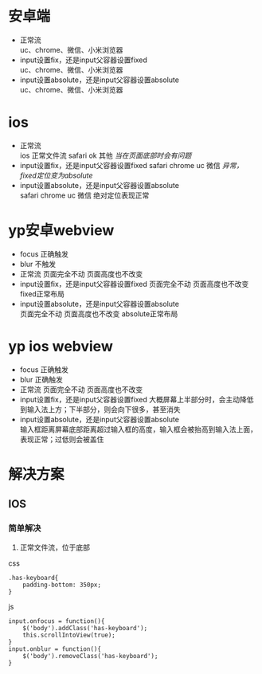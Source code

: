 # 安卓端
- 正常流  
uc、chrome、微信、小米浏览器
- input设置fix，还是input父容器设置fixed   
uc、chrome、微信、小米浏览器
- input设置absolute，还是input父容器设置absolute  
uc、chrome、微信、小米浏览器

# ios
- 正常流  
ios 正常文件流 safari ok 其他 *当在页面底部时会有问题* 
- input设置fix，还是input父容器设置fixed 
safari chrome uc 微信 *异常，fixed定位变为absolute*
- input设置absolute，还是input父容器设置absolute  
safari chrome uc 微信 绝对定位表现正常

# yp安卓webview
- focus
 正确触发
- blur
 不触发
- 正常流 
页面完全不动 页面高度也不改变
- input设置fix，还是input父容器设置fixed 
页面完全不动 页面高度也不改变 fixed正常布局
- input设置absolute，还是input父容器设置absolute  
页面完全不动 页面高度也不改变 absolute正常布局

# yp ios webview
- focus
 正确触发
- blur
 正确触发
- 正常流 
页面完全不动 页面高度也不改变
- input设置fix，还是input父容器设置fixed 
大概屏幕上半部分时，会主动降低到输入法上方；下半部分，则会向下很多，甚至消失
- input设置absolute，还是input父容器设置absolute  
输入框距离屏幕底部距离超过输入框的高度，输入框会被抬高到输入法上面，表现正常；过低则会被盖住

# 解决方案
## IOS
### 简单解决
1. 正常文件流，位于底部  

css
```
.has-keyboard{
    padding-bottom: 350px;
}
```

js
```
input.onfocus = function(){
    $('body').addClass('has-keyboard');
    this.scrollIntoView(true);
}
input.onblur = function(){
    $('body').removeClass('has-keyboard');
}
```